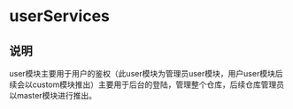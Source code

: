 # userServices
## 说明
user模块主要用于用户的鉴权（此user模块为管理员user模块，用户user模块后续会以custom模块推出）主要用于后台的登陆，管理整个仓库，后续仓库管理员以master模块进行推出。